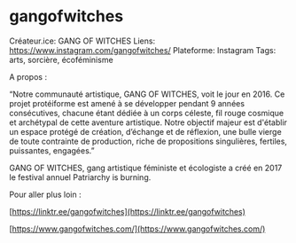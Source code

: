 # gangofwitches

Créateur.ice: GANG OF WITCHES
Liens: https://www.instagram.com/gangofwitches/
Plateforme: Instagram
Tags: arts, sorcière, écoféminisme

A propos :

“Notre communauté artistique, GANG OF WITCHES, voit le jour en 2016. Ce projet protéiforme est amené à se développer pendant 9 années consécutives, chacune étant dédiée à un corps céleste, fil rouge cosmique et archétypal de cette aventure artistique. Notre objectif majeur est d'établir un espace protégé de création, d’échange et de réflexion, une bulle vierge de toute contrainte de production, riche de propositions singulières, fertiles, puissantes, engagées.” 

GANG OF WITCHES, gang artistique féministe et écologiste a créé en 2017 le festival annuel Patriarchy is burning. 

Pour aller plus loin :

[https://linktr.ee/gangofwitches](https://linktr.ee/gangofwitches)

[https://www.gangofwitches.com/](https://www.gangofwitches.com/)